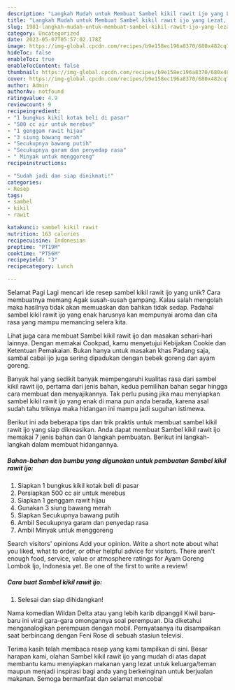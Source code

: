 ```yaml
---
description: "Langkah Mudah untuk Membuat Sambel kikil rawit ijo yang Lezat, Sempurna"
title: "Langkah Mudah untuk Membuat Sambel kikil rawit ijo yang Lezat, Sempurna"
slug: 1981-langkah-mudah-untuk-membuat-sambel-kikil-rawit-ijo-yang-lezat-sempurna
category: Uncategorized
date: 2023-05-07T05:57:02.178Z
image: https://img-global.cpcdn.com/recipes/b9e158ec196a8370/680x482cq70/sambel-kikil-rawit-ijo-foto-resep-utama.jpg
hideToc: false
enableToc: true
enableTocContent: false
thumbnail: https://img-global.cpcdn.com/recipes/b9e158ec196a8370/680x482cq70/sambel-kikil-rawit-ijo-foto-resep-utama.jpg
cover: https://img-global.cpcdn.com/recipes/b9e158ec196a8370/680x482cq70/sambel-kikil-rawit-ijo-foto-resep-utama.jpg
author: Admin
authorAv: notfound
ratingvalue: 4.9
reviewcount: 9
recipeingredient:
- "1 bungkus kikil kotak beli di pasar"
- "500 cc air untuk merebus"
- "1 genggam rawit hijau"
- "3 siung bawang merah"
- "Secukupnya bawang putih"
- "Secukupnya garam dan penyedap rasa"
- " Minyak untuk menggoreng"
recipeinstructions:

- "Sudah jadi dan siap dinikmati!"
categories:
- Resep
tags:
- sambel
- kikil
- rawit

katakunci: sambel kikil rawit 
nutrition: 163 calories
recipecuisine: Indonesian
preptime: "PT19M"
cooktime: "PT56M"
recipeyield: "3"
recipecategory: Lunch

---
```



Selamat Pagi Lagi mencari ide resep sambel kikil rawit ijo yang unik? Cara membuatnya memang Agak susah-susah gampang. Kalau salah mengolah maka hasilnya tidak akan memuaskan dan bahkan tidak sedap. Padahal sambel kikil rawit ijo yang enak harusnya kan mempunyai aroma dan cita rasa yang mampu memancing selera kita.


Lihat juga cara membuat Sambel kikil rawit ijo dan masakan sehari-hari lainnya. Dengan memakai Cookpad, kamu menyetujui Kebijakan Cookie dan Ketentuan Pemakaian. Bukan hanya untuk masakan khas Padang saja, sambal cabai ijo juga sering dipadukan dengan bebek goreng dan ayam goreng.

Banyak hal yang sedikit banyak mempengaruhi kualitas rasa dari sambel kikil rawit ijo, pertama dari jenis bahan, kedua pemilihan bahan segar hingga cara membuat dan menyajikannya. Tak perlu pusing jika mau menyiapkan sambel kikil rawit ijo yang enak di mana pun anda berada, karena asal sudah tahu triknya maka hidangan ini mampu jadi suguhan istimewa.


Berikut ini ada beberapa tips dan trik praktis untuk membuat sambel kikil rawit ijo yang siap dikreasikan. Anda dapat membuat Sambel kikil rawit ijo memakai 7 jenis bahan dan 0 langkah pembuatan. Berikut ini langkah-langkah dalam membuat hidangannya.

<!--inarticleads1-->

##### Bahan-bahan dan bumbu yang digunakan untuk pembuatan Sambel kikil rawit ijo:

1. Siapkan 1 bungkus kikil kotak beli di pasar
1. Persiapkan 500 cc air untuk merebus
1. Siapkan 1 genggam rawit hijau
1. Gunakan 3 siung bawang merah
1. Siapkan Secukupnya bawang putih
1. Ambil Secukupnya garam dan penyedap rasa
1. Ambil  Minyak untuk menggoreng


Search visitors&#39; opinions Add your opinion. Write a short note about what you liked, what to order, or other helpful advice for visitors. There aren&#39;t enough food, service, value or atmosphere ratings for Ayam Goreng Lombok Ijo, Indonesia yet. Be one of the first to write a review! 

<!--inarticleads2-->

##### Cara buat Sambel kikil rawit ijo:


1. Selesai dan siap dihidangkan!

Nama komedian Wildan Delta atau yang lebih karib dipanggil Kiwil baru-baru ini viral gara-gara omongannya soal perempuan. Dia diketahui menganalogikan perempuan dengan mobil. Pernyataanya itu disampaikan saat berbincang dengan Feni Rose di sebuah stasiun televisi. 

Terima kasih telah membaca resep yang kami tampilkan di sini. Besar harapan kami, olahan Sambel kikil rawit ijo yang mudah di atas dapat membantu kamu menyiapkan makanan yang lezat untuk keluarga/teman maupun menjadi inspirasi bagi anda yang berkeinginan untuk berjualan makanan. Semoga bermanfaat dan selamat mencoba!
